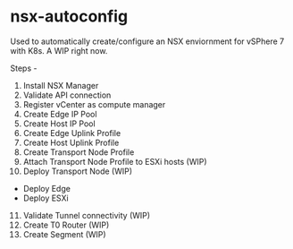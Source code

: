 # nsx-autoconfig

Used to automatically create/configure an NSX enviornment for vSPhere 7 with K8s. A WIP right now.

Steps - 

1. Install NSX Manager
2. Validate API connection
3. Register vCenter as compute manager
4. Create Edge IP Pool
5. Create Host IP Pool
6. Create Edge Uplink Profile
7. Create Host Uplink Profile
8. Create Transport Node Profile
9. Attach Transport Node Profile to ESXi hosts (WIP)
10. Deploy  Transport Node (WIP)
* Deploy Edge
* Deploy ESXi
11. Validate Tunnel connectivity (WIP)
12. Create T0 Router (WIP)
13. Create Segment (WIP)
